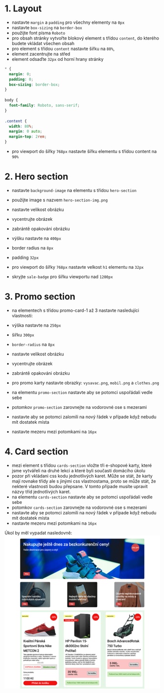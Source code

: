 # 1. Layout

- nastavte `margin` a `padding` pro všechny elementy na `0px`
- nastavte `box-sizing` na `border-box`
- použijte font písma `Roboto`
- pro obsah stránky vytvořte blokový element s třídou `content`, do kterého budete vkládat všechen obsah
- pro element s třídou `content` nastavte šiřku na `80%`,
- element zacentrujte na střed
- element odsaďte `32px` od horní hrany stránky

```css
* {
  margin: 0;
  padding: 0;
  box-sizing: border-box;
}

body {
  font-family: Roboto, sans-serif;
}

.content {
  width: 80%;
  margin: 0 auto;
  margin-top: 2rem;
}
```

- pro viewport do šířky `768px` nastavte šířku elementu s třídou content na `90%`

# 2. Hero section

- nastavte `background-image` na elementu s třídou `hero-section`
- použijte image s nazvem `hero-section-img.png`
- nastavte velikost obrázku
- vycentrujte obrázek
- zabrántě opakováni obrázku
- výšku nastavte na `400px`
- border radius na `8px`
- padding `32px`

- pro viewport do šířky `768px` nastavte velkost `h1` elementu na `32px`
- skryjte `sale-badge` pro šířku viewportu nad `1200px`

# 3. Promo section

- na elementech s třídou promo-card-1 až 3 nastavte nasledujíci vlastnosti:
- výška nastavte na `250px`
- šířku `300px`
- `border-radius` na `8px`
- nastavte velikost obrázku
- vycentrujte obrázek
- zabrántě opakováni obrázku
- pro promo karty nastavte obrazky: `vysavac.png`, `mobil.png` a `clothes.png`

- na elementu `promo-section` nastavte aby se potomci uspořádali vedle sebe
- potomkov `promo-section` zarovnejte na vodorovné ose s mezerami
- nastavte aby se potomci zalomili na nový řádek v případe když nebudu mít dostatek místa
- nastavte mezeru mezi potomkami na `16px`

# 4. Card section

- mezi element s třídou `cards-section` vložte tři e-shopové karty, které jsme vytvářeli na druhé lekci a které byli současti domáciho úkolu
- pozor při vkládani css kodu jednotlivých karet. Může se stát, že karty mají rovnake třídy ale s jinými css vlastnostama, proto se může stát, že nekteré vlastnosti budou přepsane. V tomto případe musíte upravit názvy tříd jednotlivých karet.
- na elementu `cards-section` nastavte aby se potomci uspořádali vedle sebe
- potomkov `cards-section` zarovnejte na vodorovné ose s mezerami
- nastavte aby se potomci zalomili na nový řádek v případe když nebudu mít dostatek místa
- nastavte mezeru mezi potomkami na `16px`

Úkol by měl vypadat nasledovně:
![final](./e-shop-final.png)
